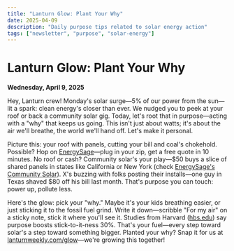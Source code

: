 ```yaml
---
title: "Lanturn Glow: Plant Your Why"
date: 2025-04-09
description: "Daily purpose tips related to solar energy action"
tags: ["newsletter", "purpose", "solar-energy"]
---
```


# Lanturn Glow: Plant Your Why
**Wednesday, April 9, 2025**  
<!-- *Word Count: ~500*  
*Skill: Purpose (Tied to Solar Action)* -->

Hey, Lanturn crew! Monday's solar surge—5% of our power from the sun—lit a spark: clean energy's closer than ever. We nudged you to peek at your roof or back a community solar gig. Today, let's root that in purpose—acting with a "why" that keeps us going. This isn't just about watts; it's about the air we'll breathe, the world we'll hand off. Let's make it personal.

Picture this: your roof with panels, cutting your bill and coal's chokehold. Possible? Hop on [EnergySage](https://www.energysage.com)—plug in your zip, get a free quote in 10 minutes. No roof or cash? Community solar's your play—$50 buys a slice of shared panels in states like California or New York (check [EnergySage's Community Solar](https://www.energysage.com/community-solar/)). X's buzzing with folks posting their installs—one guy in Texas shaved $80 off his bill last month. That's purpose you can touch: power up, pollute less.

Here's the glow: pick your "why." Maybe it's your kids breathing easier, or just sticking it to the fossil fuel grind. Write it down—scribble "For my air" on a sticky note, stick it where you'll see it. Studies from Harvard ([hbs.edu](https://www.hbs.edu)) say purpose boosts stick-to-it-ness 30%. That's your fuel—every step toward solar's a step toward something bigger. Planted your why? Snap it for us at [lanturnweekly.com/glow](https://lanturnweekly.com/glow)—we're growing this together!